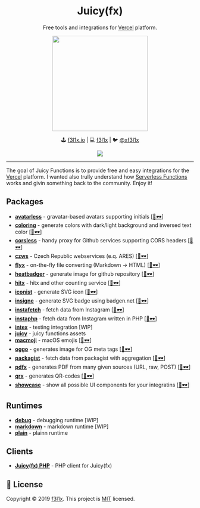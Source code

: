 <h1 align=center>Juicy(fx)</h1>

<p align=center>
Free tools and integrations for <a href="https://vercel.com">Vercel</a> platform.
</p>

<p align=center>
	<img src="https://github.com/juicyfx/juicy/blob/master/packages/juicy/logo.png" width="256">
</p>

<p align=center>
🕹 <a href="https://f3l1x.io">f3l1x.io</a> | 💻 <a href="https://github.com/f3l1x">f3l1x</a> | 🐦 <a href="https://twitter.com/xf3l1x">@xf3l1x</a>
</p>

<p align=center>
    <a href="https://github.com/juicyfx/juicy/actions"><img src="https://badgen.net/github/checks/juicyfx/juicy/master?style=flat-square"></a>
</p>

------

The goal of Juicy Functions is to provide free and easy integrations for the [Vercel](https://vercel.com) platform.
I wanted also trully understand how [Serverless Functions](https://vercel.com/docs/v2/serverless-functions/introduction) works
and givin something back to the community. Enjoy it!

## Packages

- [**avatarless**](packages/avatarless) - gravatar-based avatars supporting initials [[👀🕶](https://avatarless.now.sh)]
- [**coloring**](packages/coloring) - generate colors with dark/light background and inversed text color [[👀🕶](https://coloring.now.sh)]
- [**corsless**](packages/corsless) - handy proxy for Github services supporting CORS headers [[👀🕶](https://corsless.vercel.app)]
- [**czws**](packages/czws) - Czech Republic webservices (e.q. ARES) [[👀🕶](https://czws.vercel.app)]
- [**flyx**](packages/flyx) - on-the-fly file converting (Markdown -> HTML) [[👀🕶](https://flyx.vercel.app)]
- [**heatbadger**](packages/heatbadger) - generate image for github repository [[👀🕶](https://heatbadger.now.sh)]
- [**hitx**](packages/hitx) - hitx and other counting service [[👀🕶](https://hitx.vercel.app)]
- [**iconist**](packages/iconist) - generate SVG icon [[👀🕶](https://obr.now.sh)]
- [**insigne**](packages/insigne) - generate SVG badge using badgen.net [[👀🕶](https://label.now.sh)]
- [**instafetch**](packages/instafetch) - fetch data from Instagram [[👀🕶](https://instafetch.vercel.app)]
- [**instaphp**](packages/instaphp) - fetch data from Instagram written in PHP [[👀🕶](https://instaphp.vercel.app)]
- [**intex**](packages/intex) - testing integration  [WIP]
- [**juicy**](packages/juicy) - juicy functions assets
- [**macmoji**](packages/macmoji) - macOS emojis [[👀🕶](https://macmoji.vercel.app)]
- [**oggo**](packages/oggo) - generates image for OG meta tags [[👀🕶](https://oggo.vercel.app)]
- [**packagist**](packages/packagist) - fetch data from packagist with aggregation [[👀🕶](https://packagist.vercel.app)]
- [**pdfx**](packages/pdfx) - generates PDF from many given sources (URL, raw, POST) [[👀🕶](https://pdfx.vercel.app)]
- [**qrx**](packages/qrx) - generates QR-codes [[👀🕶](https://qrx.vercel.app)]
- [**showcase**](packages/showcase) - show all possible UI components for your integratins [[👀🕶](https://vercel.com/integrations/showcase)]

## Runtimes

- [**debug**](packages/debug) - debugging runtime [WIP]
- [**markdown**](packages/md) - markdown runtime [WIP]
- [**plain**](packages/plain) - plainn runtime

## Clients

- [**Juicy(fx) PHP**](client/php) - PHP client for Juicy(fx)

## 📝 License

Copyright © 2019 [f3l1x](https://github.com/f3l1x).
This project is [MIT](LICENSE) licensed.
